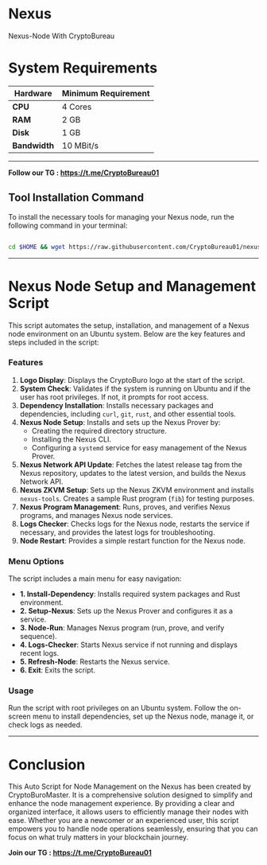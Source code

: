 # Nexus
Nexus-Node With CryptoBureau

# System Requirements
 
| **Hardware** | **Minimum Requirement** |
|--------------|-------------------------|
| **CPU**      | 4 Cores                 |
| **RAM**      | 2 GB                    |
| **Disk**     | 1 GB                    |
| **Bandwidth**| 10 MBit/s               |


_____________________________________________________________________________________________________________

**Follow our TG : https://t.me/CryptoBureau01**

## Tool Installation Command

To install the necessary tools for managing your Nexus node, run the following command in your terminal:



```bash

cd $HOME && wget https://raw.githubusercontent.com/CryptoBureau01/nexus/main/nexus-setup.sh && chmod +x nexus-setup.sh && ./nexus-setup.sh
```

_____________________________________________________________________________________________________________

# Nexus Node Setup and Management Script

This script automates the setup, installation, and management of a Nexus node environment on an Ubuntu system. Below are the key features and steps included in the script:

### Features

1. **Logo Display**: Displays the CryptoBuro logo at the start of the script.
2. **System Check**: Validates if the system is running on Ubuntu and if the user has root privileges. If not, it prompts for root access.
3. **Dependency Installation**: Installs necessary packages and dependencies, including `curl`, `git`, `rust`, and other essential tools.
4. **Nexus Node Setup**: Installs and sets up the Nexus Prover by:
   - Creating the required directory structure.
   - Installing the Nexus CLI.
   - Configuring a `systemd` service for easy management of the Nexus Prover.
5. **Nexus Network API Update**: Fetches the latest release tag from the Nexus repository, updates to the latest version, and builds the Nexus Network API.
6. **Nexus ZKVM Setup**: Sets up the Nexus ZKVM environment and installs `nexus-tools`. Creates a sample Rust program (`fib`) for testing purposes.
7. **Nexus Program Management**: Runs, proves, and verifies Nexus programs, and manages Nexus node services.
8. **Logs Checker**: Checks logs for the Nexus node, restarts the service if necessary, and provides the latest logs for troubleshooting.
9. **Node Restart**: Provides a simple restart function for the Nexus node.

### Menu Options

The script includes a main menu for easy navigation:

- **1. Install-Dependency**: Installs required system packages and Rust environment.
- **2. Setup-Nexus**: Sets up the Nexus Prover and configures it as a service.
- **3. Node-Run**: Manages Nexus program (run, prove, and verify sequence).
- **4. Logs-Checker**: Starts Nexus service if not running and displays recent logs.
- **5. Refresh-Node**: Restarts the Nexus service.
- **6. Exit**: Exits the script.

### Usage

Run the script with root privileges on an Ubuntu system. Follow the on-screen menu to install dependencies, set up the Nexus node, manage it, or check logs as needed.


_____________________________________________________________________________________________________________


# Conclusion
This Auto Script for Node Management on the Nexus has been created by CryptoBuroMaster. It is a comprehensive solution designed to simplify and enhance the node management experience. By providing a clear and organized interface, it allows users to efficiently manage their nodes with ease. Whether you are a newcomer or an experienced user, this script empowers you to handle node operations seamlessly, ensuring that you can focus on what truly matters in your blockchain journey.


**Join our TG : https://t.me/CryptoBureau01**
